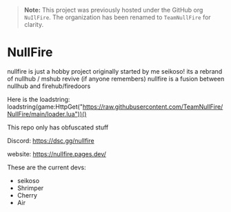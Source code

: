 > **Note:** This project was previously hosted under the GitHub org `NuIlFire`. The organization has been renamed to `TeamNullFire` for clarity.

# NullFire
nullfire is just a hobby project originally started by me seikoso!
its a rebrand of nullhub / mshub revive (if anyone remembers)
nullfire is a fusion between nullhub and firehub/firedoors

Here is the loadstring:
loadstring(game:HttpGet("https://raw.githubusercontent.com/TeamNullFire/NullFire/main/loader.lua"))()

This repo only has obfuscated stuff

Discord: https://dsc.gg/nullfire

website: https://nullfire.pages.dev/

These are the current devs:
- seikoso
- Shrimper
- Cherry
- Air
